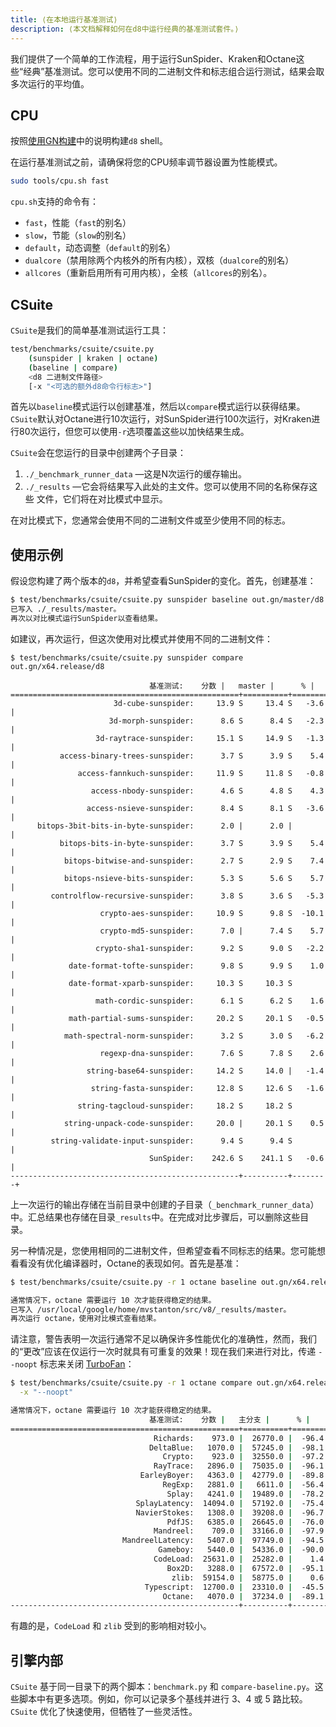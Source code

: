 ```yaml
---
title: ⟨在本地运行基准测试⟩
description: ⟨本文档解释如何在d8中运行经典的基准测试套件。⟩
---
```

我们提供了一个简单的工作流程，用于运行SunSpider、Kraken和Octane这些“经典”基准测试。您可以使用不同的二进制文件和标志组合运行测试，结果会取多次运行的平均值。

## CPU

按照[使用GN构建](/docs/build-gn)中的说明构建`d8` shell。

在运行基准测试之前，请确保将您的CPU频率调节器设置为性能模式。

```bash
sudo tools/cpu.sh fast
```

`cpu.sh`支持的命令有：

- `fast`，性能（`fast`的别名）
- `slow`，节能（`slow`的别名）
- `default`，动态调整（`default`的别名）
- `dualcore`（禁用除两个内核外的所有内核），双核（`dualcore`的别名）
- `allcores`（重新启用所有可用内核），全核（`allcores`的别名）。

## CSuite

`CSuite`是我们的简单基准测试运行工具：

```bash
test/benchmarks/csuite/csuite.py
    (sunspider | kraken | octane)
    (baseline | compare)
    <d8 二进制文件路径>
    [-x "<可选的额外d8命令行标志>"]
```

首先以`baseline`模式运行以创建基准，然后以`compare`模式运行以获得结果。`CSuite`默认对Octane进行10次运行，对SunSpider进行100次运行，对Kraken进行80次运行，但您可以使用`-r`选项覆盖这些以加快结果生成。

`CSuite`会在您运行的目录中创建两个子目录：

1. `./_benchmark_runner_data` —这是N次运行的缓存输出。
1. `./_results` —它会将结果写入此处的主文件。您可以使用不同的名称保存这些
  文件，它们将在对比模式中显示。

在对比模式下，您通常会使用不同的二进制文件或至少使用不同的标志。

## 使用示例

假设您构建了两个版本的`d8`，并希望查看SunSpider的变化。首先，创建基准：

```bash
$ test/benchmarks/csuite/csuite.py sunspider baseline out.gn/master/d8
已写入 ./_results/master。
再次以对比模式运行SunSpider以查看结果。
```

如建议，再次运行，但这次使用对比模式并使用不同的二进制文件：

```
$ test/benchmarks/csuite/csuite.py sunspider compare out.gn/x64.release/d8

                               基准测试:    分数 |   master |      % |
===================================================+==========+========+
                       3d-cube-sunspider:     13.9 S     13.4 S   -3.6 |
                      3d-morph-sunspider:      8.6 S      8.4 S   -2.3 |
                   3d-raytrace-sunspider:     15.1 S     14.9 S   -1.3 |
           access-binary-trees-sunspider:      3.7 S      3.9 S    5.4 |
               access-fannkuch-sunspider:     11.9 S     11.8 S   -0.8 |
                  access-nbody-sunspider:      4.6 S      4.8 S    4.3 |
                 access-nsieve-sunspider:      8.4 S      8.1 S   -3.6 |
      bitops-3bit-bits-in-byte-sunspider:      2.0 |      2.0 |        |
           bitops-bits-in-byte-sunspider:      3.7 S      3.9 S    5.4 |
            bitops-bitwise-and-sunspider:      2.7 S      2.9 S    7.4 |
            bitops-nsieve-bits-sunspider:      5.3 S      5.6 S    5.7 |
         controlflow-recursive-sunspider:      3.8 S      3.6 S   -5.3 |
                    crypto-aes-sunspider:     10.9 S      9.8 S  -10.1 |
                    crypto-md5-sunspider:      7.0 |      7.4 S    5.7 |
                   crypto-sha1-sunspider:      9.2 S      9.0 S   -2.2 |
             date-format-tofte-sunspider:      9.8 S      9.9 S    1.0 |
             date-format-xparb-sunspider:     10.3 S     10.3 S        |
                   math-cordic-sunspider:      6.1 S      6.2 S    1.6 |
             math-partial-sums-sunspider:     20.2 S     20.1 S   -0.5 |
            math-spectral-norm-sunspider:      3.2 S      3.0 S   -6.2 |
                    regexp-dna-sunspider:      7.6 S      7.8 S    2.6 |
                 string-base64-sunspider:     14.2 S     14.0 |   -1.4 |
                  string-fasta-sunspider:     12.8 S     12.6 S   -1.6 |
               string-tagcloud-sunspider:     18.2 S     18.2 S        |
            string-unpack-code-sunspider:     20.0 |     20.1 S    0.5 |
         string-validate-input-sunspider:      9.4 S      9.4 S        |
                               SunSpider:    242.6 S    241.1 S   -0.6 |
---------------------------------------------------+----------+--------+
```

上一次运行的输出存储在当前目录中创建的子目录（`_benchmark_runner_data`）中。汇总结果也存储在目录`_results`中。在完成对比步骤后，可以删除这些目录。

另一种情况是，您使用相同的二进制文件，但希望查看不同标志的结果。您可能想看看没有优化编译器时，Octane的表现如何。首先是基准：

```bash
$ test/benchmarks/csuite/csuite.py -r 1 octane baseline out.gn/x64.release/d8

通常情况下，octane 需要运行 10 次才能获得稳定的结果。
已写入 /usr/local/google/home/mvstanton/src/v8/_results/master。
再次运行 octane，使用对比模式查看结果。
```

请注意，警告表明一次运行通常不足以确保许多性能优化的准确性，然而，我们的“更改”应该在仅运行一次时就具有可重复的效果！现在我们来进行对比，传递 `--noopt` 标志来关闭 [TurboFan](/docs/turbofan)：

```bash
$ test/benchmarks/csuite/csuite.py -r 1 octane compare out.gn/x64.release/d8 \
  -x "--noopt"

通常情况下，octane 需要运行 10 次才能获得稳定的结果。
                               基准测试:    分数 |   主分支 |      % |
===================================================+==========+========+
                                Richards:    973.0 |  26770.0 |  -96.4 |
                               DeltaBlue:   1070.0 |  57245.0 |  -98.1 |
                                  Crypto:    923.0 |  32550.0 |  -97.2 |
                                RayTrace:   2896.0 |  75035.0 |  -96.1 |
                             EarleyBoyer:   4363.0 |  42779.0 |  -89.8 |
                                  RegExp:   2881.0 |   6611.0 |  -56.4 |
                                   Splay:   4241.0 |  19489.0 |  -78.2 |
                            SplayLatency:  14094.0 |  57192.0 |  -75.4 |
                            NavierStokes:   1308.0 |  39208.0 |  -96.7 |
                                   PdfJS:   6385.0 |  26645.0 |  -76.0 |
                                Mandreel:    709.0 |  33166.0 |  -97.9 |
                         MandreelLatency:   5407.0 |  97749.0 |  -94.5 |
                                 Gameboy:   5440.0 |  54336.0 |  -90.0 |
                                CodeLoad:  25631.0 |  25282.0 |    1.4 |
                                   Box2D:   3288.0 |  67572.0 |  -95.1 |
                                    zlib:  59154.0 |  58775.0 |    0.6 |
                              Typescript:  12700.0 |  23310.0 |  -45.5 |
                                  Octane:   4070.0 |  37234.0 |  -89.1 |
---------------------------------------------------+----------+--------+
```

有趣的是，`CodeLoad` 和 `zlib` 受到的影响相对较小。

## 引擎内部

`CSuite` 基于同一目录下的两个脚本：`benchmark.py` 和 `compare-baseline.py`。这些脚本中有更多选项。例如，你可以记录多个基线并进行 3、4 或 5 路比较。`CSuite` 优化了快速使用，但牺牲了一些灵活性。
